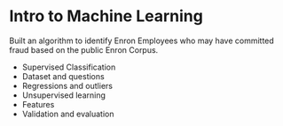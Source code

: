 # Intro to Machine Learning   

Built an algorithm to identify Enron Employees who may have committed fraud based on the public Enron Corpus. 

* Supervised Classification
* Dataset and questions
* Regressions and outliers
* Unsupervised learning
* Features
* Validation and evaluation
